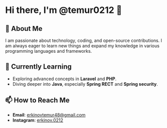 # Hi there, I'm @temur0212 👋

## 👀 About Me
I am passionate about technology, coding, and open-source contributions. I am always eager to learn new things and expand my knowledge in various programming languages and frameworks.

## 🌱 Currently Learning
- Exploring advanced concepts in **Laravel** and **PHP**.
- Diving deeper into **Java**, especially **Spring RECT** and **Spring security**.


## 📫 How to Reach Me
- **Email**: [erkinovtemur48@gmail.com](mailto:erkinovtemur48@gmail.com)
- **Instagram**: [erkinov.0212](https://www.instagram.com/erkinov.0212)



